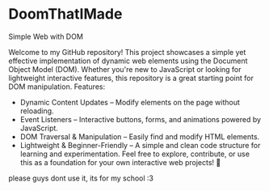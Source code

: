 # DoomThatIMade

Simple Web with DOM

Welcome to my GitHub repository! This project showcases a simple yet effective implementation of dynamic web elements using the Document Object Model (DOM). Whether you're new to JavaScript or looking for lightweight interactive features, this repository is a great starting point for DOM manipulation.
Features:
- Dynamic Content Updates – Modify elements on the page without reloading.
- Event Listeners – Interactive buttons, forms, and animations powered by JavaScript.
- DOM Traversal & Manipulation – Easily find and modify HTML elements.
- Lightweight & Beginner-Friendly – A simple and clean code structure for learning and experimentation.
Feel free to explore, contribute, or use this as a foundation for your own interactive web projects! 🚀










please guys dont use it, its for my school :3
